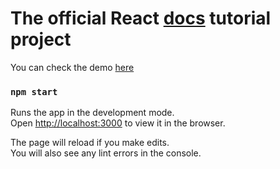 # The official React [docs](https://reactjs.org/tutorial/tutorial.html) tutorial project

You can check the demo [here](https://reverent-swirles-7b419f.netlify.app/)

### `npm start`

Runs the app in the development mode.<br />
Open [http://localhost:3000](http://localhost:3000) to view it in the browser.

The page will reload if you make edits.<br />
You will also see any lint errors in the console.
